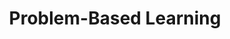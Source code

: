 ---
layout: category
title: "Problem-Based Learning"
group: pedagogical-styles
category: problem-based-learning
permalink: /pedagogical-styles/problem-based-learning
sidebar:
  nav: "side-nav"
---